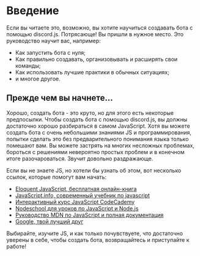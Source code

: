 # Введение
Если вы читаете это, возможно, вы хотите научиться создавать бота с помощью discord.js. Потрясающе! Вы пришли в нужное место. Это руководство научит вас, например:
- Как запустить бота с нуля;
- Как правильно создавать, организовывать и расширять свои команды;
- Как использовать лучшие практики в обычных ситуациях;
- и многое другое.

## Прежде чем вы начнете...
Хорошо, создать бота - это круто, но для этого есть некоторые предпосылки. Чтобы создать бота с помощью discord.js, вы должны достаточно хорошо разбираться в самом JavaScript. Хотя вы можете создать бота с очень небольшими знаниями JS и программирования, попытки сделать это без предварительного понимания языка только помешают вам. Вы можете застрять на многих несложных проблемах, бороться с решениями невероятно простых проблем и в конечном итоге разочароваться. Звучит довольно раздражающе.

Если вы не знаете JS, но хотели бы узнать об этом, вот несколько ссылок, которые помогут вам начать:
- [Eloquent JavaScript, бесплатная онлайн-книга](http://eloquentjavascript.net/)
- [JavaScript.info, современный учебник по javascript](https://learn.javascript.ru)
- [Интерактивный курс JavaScript CodeCademy](https://www.codecademy.com/learn/learn-javascript)
- [Nodeschool для уроков по JavaScript и Node.js](https://nodeschool.io/)
- [Руководство MDN по JavaScript и полная документация](https://developer.mozilla.org/ru/docs/Web/JavaScript)
- [Google, твой лучший друг](https://google.ru/)

Выбирайте, изучите JS, и как только почувствуете, что достаточно уверены в себе, чтобы создать бота, возвращайтесь и приступайте к работе!
